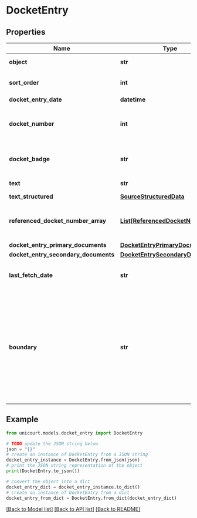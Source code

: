 # DocketEntry


## Properties

Name | Type | Description | Notes
------------ | ------------- | ------------- | -------------
**object** | **str** | Name of the object | [default to 'DocketEntry']
**sort_order** | **int** | Order number how the dockets have stored in UniCourt. | 
**docket_entry_date** | **datetime** | Docket Action Date | 
**docket_number** | **int** | The respective docket entry number which is defined in the court website. | 
**docket_badge** | **str** | Docket Badge helps you to know what type of a docket entry it is. | 
**text** | **str** | Source Docket Entry | 
**text_structured** | [**SourceStructuredData**](SourceStructuredData.md) |  | 
**referenced_docket_number_array** | [**List[ReferencedDocketNumber]**](ReferencedDocketNumber.md) | Other Docket Numbers that referenced for a particular docket entry. | 
**docket_entry_primary_documents** | [**DocketEntryPrimaryDocuments**](DocketEntryPrimaryDocuments.md) |  | 
**docket_entry_secondary_documents** | [**DocketEntrySecondaryDocuments**](DocketEntrySecondaryDocuments.md) |  | 
**last_fetch_date** | **str** | When this docket entry was last fetched from the source. | 
**boundary** | **str** | Determines if it is the first docket entry or the last docket entry. This value will be set only for the first and last docket entry. For other docket entries it will be null. However, this will be set as single_docket_entry when the Case contains only one docket entry. | 

## Example

```python
from unicourt.models.docket_entry import DocketEntry

# TODO update the JSON string below
json = "{}"
# create an instance of DocketEntry from a JSON string
docket_entry_instance = DocketEntry.from_json(json)
# print the JSON string representation of the object
print(DocketEntry.to_json())

# convert the object into a dict
docket_entry_dict = docket_entry_instance.to_dict()
# create an instance of DocketEntry from a dict
docket_entry_from_dict = DocketEntry.from_dict(docket_entry_dict)
```
[[Back to Model list]](../README.md#documentation-for-models) [[Back to API list]](../README.md#documentation-for-api-endpoints) [[Back to README]](../README.md)


